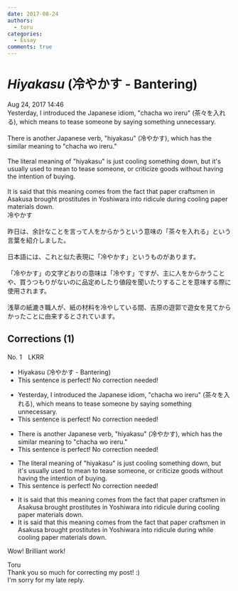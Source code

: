 ```yaml
---
date: 2017-08-24
authors:
  - toru
categories:
  - Essay
comments: true
---
```


# <strong><em>Hiyakasu</strong></em> (冷やかす - Bantering)
<div class="date">Aug 24, 2017 14:46</div>
<div id="post"><div id="body_show_ori">
Yesterday, I introduced the Japanese idiom, "chacha wo ireru" (茶々を入れる), which means to tease someone by saying something unnecessary.<br/><br/>There is another Japanese verb, "hiyakasu" (冷やかす), which has the similar meaning to "chacha wo ireru."<br/><br/>The literal meaning of "hiyakasu" is just cooling something down, but it's usually used to mean to tease someone, or criticize goods without having the intention of buying.<br/><br/>It is said that this meaning comes from the fact that paper craftsmen in Asakusa brought prostitutes in Yoshiwara into ridicule during cooling paper materials down.
</div></div>

<!-- more -->

<div id="post_ja"><div id="body_show_mo">
冷やかす<br/><br/>昨日は、余計なことを言って人をからかうという意味の「茶々を入れる」という言葉を紹介しました。<br/><br/>日本語には、これと似た表現に「冷やかす」というものがあります。<br/><br/>「冷やかす」の文字どおりの意味は「冷やす」ですが、主に人をからかうことや、買うつもりがないのに品定めしたり値段を聞いたりすることを意味する際に使用されます。<br/><br/>浅草の紙漉き職人が、紙の材料を冷やしている間、吉原の遊郭で遊女を見てからかったことに由来するとされています。
</div></div>

## Corrections (1)
<div id="block"><div class="first_name"> No. 1　<span class="just_name">LKRR</span></div><div id="block2">
<ul class="correction_field">
<li class="incorrect">Hiyakasu (冷やかす - Bantering)</li>
<li class="corrected perfect">This sentence is perfect! No correction needed!</li>
</ul>
<ul class="correction_field">
<li class="incorrect">Yesterday, I introduced the Japanese idiom, "chacha wo ireru" (茶々を入れる), which means to tease someone by saying something unnecessary.</li>
<li class="corrected perfect">This sentence is perfect! No correction needed!</li>
</ul>
<ul class="correction_field">
<li class="incorrect">There is another Japanese verb, "hiyakasu" (冷やかす), which has the similar meaning to "chacha wo ireru."</li>
<li class="corrected perfect">This sentence is perfect! No correction needed!</li>
</ul>
<ul class="correction_field">
<li class="incorrect">The literal meaning of "hiyakasu" is just cooling something down, but it's usually used to mean to tease someone, or criticize goods without having the intention of buying.</li>
<li class="corrected perfect">This sentence is perfect! No correction needed!</li>
</ul>
<ul class="correction_field">
<li class="incorrect">It is said that this meaning comes from the fact that paper craftsmen in Asakusa brought prostitutes in Yoshiwara into ridicule during cooling paper materials down.</li>
<li class="corrected correct">
It is said that this meaning comes from the fact that paper craftsmen in Asakusa brought prostitutes in Yoshiwara into ridicule <span class="sline">during</span> <span class="f_blue">while</span> cooling paper materials down.
</li>
</ul>
<p class="comment_small">
 Wow! Brilliant work!
</p>

</div><div class="name"><span class="just_name">Toru</span><br>
Thank you so much for correcting my post! :)<br/>I'm sorry for my late reply.
</div>
</div>
